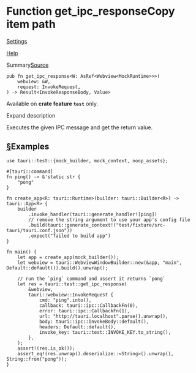 # Function get\_ipc\_responseCopy item path

[Settings](../../settings.html)

[Help](../../help.html)

Summary[Source](../../src/tauri/test/mod.rs.html#287-304)

```
pub fn get_ipc_response<W: AsRef<Webview<MockRuntime>>>(
    webview: &W,
    request: InvokeRequest,
) -> Result<InvokeResponseBody, Value>
```

Available on **crate feature `test`** only.

Expand description

Executes the given IPC message and get the return value.

## [§](#examples)Examples

```
use tauri::test::{mock_builder, mock_context, noop_assets};

#[tauri::command]
fn ping() -> &'static str {
    "pong"
}

fn create_app<R: tauri::Runtime>(builder: tauri::Builder<R>) -> tauri::App<R> {
    builder
        .invoke_handler(tauri::generate_handler![ping])
        // remove the string argument to use your app's config file
        .build(tauri::generate_context!("test/fixture/src-tauri/tauri.conf.json"))
        .expect("failed to build app")
}

fn main() {
    let app = create_app(mock_builder());
    let webview = tauri::WebviewWindowBuilder::new(&app, "main", Default::default()).build().unwrap();

    // run the `ping` command and assert it returns `pong`
    let res = tauri::test::get_ipc_response(
        &webview,
        tauri::webview::InvokeRequest {
            cmd: "ping".into(),
            callback: tauri::ipc::CallbackFn(0),
            error: tauri::ipc::CallbackFn(1),
            url: "http://tauri.localhost".parse().unwrap(),
            body: tauri::ipc::InvokeBody::default(),
            headers: Default::default(),
            invoke_key: tauri::test::INVOKE_KEY.to_string(),
        },
    );
    assert!(res.is_ok());
    assert_eq!(res.unwrap().deserialize::<String>().unwrap(), String::from("pong"));
}
```